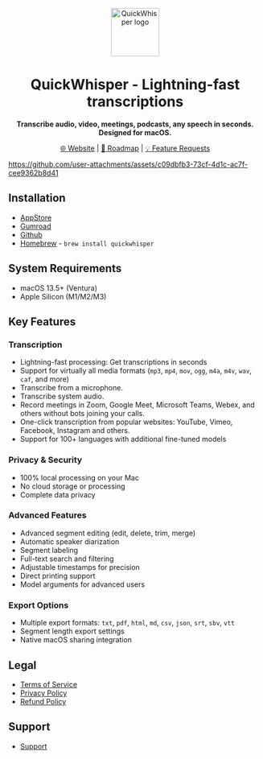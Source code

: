 <p align="center">
  <a target="blank" href="https://quickwhisper.app">
    <img
        width="96px"
        alt="QuickWhisper logo"
        src="https://github.com/user-attachments/assets/3e5030e2-3ae1-42e5-ae8c-af862faa3ef7"
    />
  </a>
</p>

<h1 align="center">QuickWhisper - Lightning-fast transcriptions</h1> 
<p align="center">
  <strong>Transcribe audio, video, meetings, podcasts, any speech in seconds. Designed for macOS.</strong>
  <br/>
</p>

<p align="center">
  <a target="_blank" href="https://quickwhisper.app">🌐 Website</a> |
  <a target="_blank" href="https://quickwhisper.featurebase.app/roadmap">🎯 Roadmap</a> |
  <a target="_blank" href="https://quickwhisper.featurebase.app/">💡 Feature Requests</a>
</p>

https://github.com/user-attachments/assets/c09dbfb3-73cf-4d1c-ac7f-cee9362b8d41

## Installation

- [AppStore](https://apps.apple.com/app/apple-store/id6479579136?pt=125225287&ct=github_qw_repo&mt=8)
- [Gumroad](https://iwtcom.gumroad.com/l/quickwhisper)
- [Github](https://github.com/quickwhisperapp/quickwhisper/releases)
- [Homebrew](https://formulae.brew.sh/cask/quickwhisper) - ``brew install quickwhisper``

## System Requirements

- macOS 13.5+ (Ventura)
- Apple Silicon (M1/M2/M3)

## Key Features

### Transcription
- Lightning-fast processing: Get transcriptions in seconds
- Support for virtually all media formats (`mp3`, `mp4`, `mov`, `ogg`, `m4a`, `m4v`, `wav`, `caf`, and more)
- Transcribe from a microphone.
- Transcribe system audio. 
- Record meetings in Zoom, Google Meet, Microsoft Teams, Webex, and others without bots joining your calls.
- One-click transcription from popular websites: YouTube, Vimeo, Facebook, Instagram and others.
- Support for 100+ languages with additional fine-tuned models

### Privacy & Security
- 100% local processing on your Mac
- No cloud storage or processing
- Complete data privacy

### Advanced Features
- Advanced segment editing (edit, delete, trim, merge)
- Automatic speaker diarization
- Segment labeling
- Full-text search and filtering
- Adjustable timestamps for precision
- Direct printing support
- Model arguments for advanced users

### Export Options
- Multiple export formats: `txt`, `pdf`, `html`, `md`, `csv`, `json`, `srt`, `sbv`, `vtt`
- Segment length export settings
- Native macOS sharing integration

## Legal

- [Terms of Service](https://quickwhisperapp.s3.us-west-002.backblazeb2.com/terms.html)
- [Privacy Policy](https://quickwhisperapp.s3.us-west-002.backblazeb2.com/privacy.html)
- [Refund Policy](https://quickwhisperapp.s3.us-west-002.backblazeb2.com/refund.html)

## Support

- [Support](https://iwt-whisper.atlassian.net/servicedesk/customer/portals)
